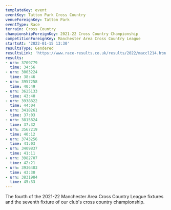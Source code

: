 ```yaml
---
templateKey: event
eventKey: Tatton Park Cross Country
venueForeignKey: Tatton Park
eventType: Race
terrain: Cross Country
championshipForeignKey: 2021-22 Cross Country Championship
competitionForeignKey: Manchester Area Cross Country League
startsAt: '2022-01-15 13:30'
resultsType: Gendered
resultsLink: 'https://www.race-results.co.uk/results/2022/maccl214.htm'
results:
- urn: 3709779
  time: 34:56
- urn: 3003224
  time: 38:46
- urn: 3957258
  time: 40:49
- urn: 3625133
  time: 43:40
- urn: 3938822
  time: 44:04
- urn: 3418261
  time: 37:03
- urn: 3815824
  time: 37:32
- urn: 3567219
  time: 40:12
- urn: 3743256
  time: 41:03
- urn: 3409837
  time: 41:11
- urn: 3982707
  time: 42:21
- urn: 3936403
  time: 43:30
- urn: 3831984
  time: 45:33
---
```

The fourth of the 2021-22 Manchester Area Cross Country League fixtures and
the seventh fixture of our club's cross country championship.
